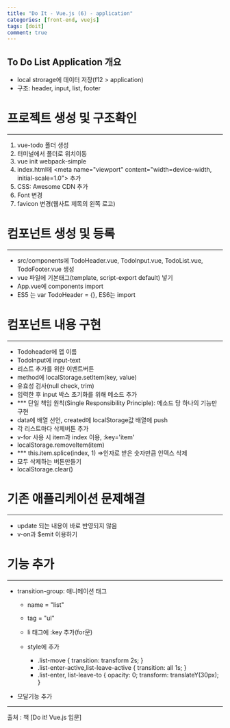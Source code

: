 ```yaml
---
title: "Do It - Vue.js (6) - application"
categories: [front-end, vuejs]
tags: [doit]
comment: true
---
```


## To Do List Application 개요

- local strorage에 데이터 저장(f12 > application)
- 구조: header, input, list, footer

# 프로젝트 생성 및 구조확인

---

1. vue-todo 폴더 생성
2. 터미널에서 폴더로 위치이동
3. vue init webpack-simple
4. index.html에 &lt;meta name="viewport" content="width=device-width, initial-scale=1.0"&gt; 추가
5. CSS: Awesome CDN 추가
6. Font 변경
7. favicon 변경(웹사트 제목의 왼쪽 로고)

# 컴포넌트 생성 및 등록

---

- src/components에 TodoHeader.vue, TodoInput.vue, TodoList.vue, TodoFooter.vue 생성
- vue 파일에 기본태그(template, script-export default) 넣기
- App.vue에 components import
- ES5 는 var TodoHeader = {}, ES6는 import

# 컴포넌트 내용 구현

---

- Todoheader에 앱 이름
- TodoInput에 input-text
- 리스트 추가를 위한 이벤트버튼
- method에 localStorage.setItem(key, value)
- 유효성 검사(null check, trim)
- 입력한 후 input 박스 초기화를 위해 메소드 추가
- \*\*\* 단일 책임 원칙(Single Responsibility Principle): 메소드 당 하나의 기능만 구현
- data에 배열 선언, created에 localStorage값 배열에 push
- 각 리스트마다 삭제버튼 추가
- v-for 사용 시 item과 index 이용, :key='item'
- localStorage.removeItem(item)
- \*\*\* this.item.splice(index, 1) =>인자로 받은 숫자만큼 인덱스 삭제
- 모두 삭제하는 버튼만들기
- localStorage.clear()

# 기존 애플리케이션 문제해결

---

- update 되는 내용이 바로 반영되지 않음
- v-on과 $emit 이용하기

# 기능 추가

---

- transition-group: 애니메이션 태그

  - name = "list"
  - tag = "ul"
  - li 태그에 :key 추가(for문)
  - style에 추가

    - .list-move { transition: transform 2s; }
    - .list-enter-active,list-leave-active { transition: all 1s; }
    - .list-enter, list-leave-to { opacity: 0; transform: translateY(30px); }

- 모달기능 추가

---

출처 : 책 [Do it! Vue.js 입문]
